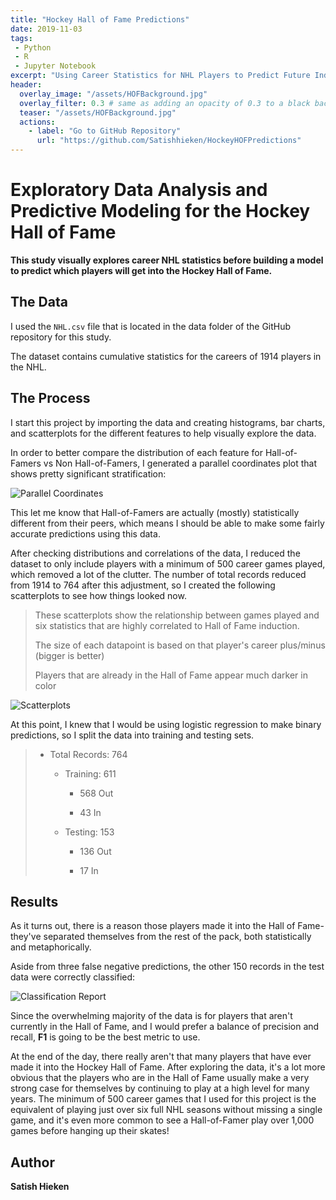 ```yaml
---
title: "Hockey Hall of Fame Predictions"
date: 2019-11-03
tags:
 - Python
 - R
 - Jupyter Notebook
excerpt: "Using Career Statistics for NHL Players to Predict Future Inductees to the Hockey Hall of Fame"
header:
  overlay_image: "/assets/HOFBackground.jpg"
  overlay_filter: 0.3 # same as adding an opacity of 0.3 to a black background
  teaser: "/assets/HOFBackground.jpg"
  actions:
    - label: "Go to GitHub Repository"
      url: "https://github.com/Satishhieken/HockeyHOFPredictions"
---
```


# Exploratory Data Analysis and Predictive Modeling for the Hockey Hall of Fame

**This study visually explores career NHL statistics before building a model to predict which players will get into the Hockey Hall of Fame.**

## The Data
I used the `NHL.csv` file that is located in the data folder of the GitHub repository for this study.

The dataset contains cumulative statistics for the careers of 1914 players in the NHL.

## The Process
I start this project by importing the data and creating histograms, bar charts, and scatterplots for the different features to help visually explore the data.

In order to better compare the distribution of each feature for Hall-of-Famers vs Non Hall-of-Famers, I generated a parallel coordinates plot that shows pretty significant stratification:

![Parallel Coordinates](https://Satishhieken.github.io/assets/ParallelCoord.png)

This let me know that Hall-of-Famers are actually (mostly) statistically different from their peers, which means I should be able to make some fairly accurate predictions using this data.

After checking distributions and correlations of the data, I reduced the dataset to only include players with a minimum of 500 career games played, which removed a lot of the clutter. The number of total records reduced from 1914 to 764 after this adjustment, so I created the following scatterplots to see how things looked now.

>These scatterplots show the relationship between games played and six statistics that are highly correlated to Hall of Fame induction.
>
>The size of each datapoint is based on that player's career plus/minus (bigger is better)
>
>Players that are already in the Hall of Fame appear much darker in color

![Scatterplots](https://Satishhieken.github.io/assets/HHOFScatterplots.jpg)

At this point, I knew that I would be using logistic regression to make binary predictions, so I split the data into training and testing sets.

>* Total Records: 764
>
>	* Training: 611
>
>		* 568 Out
>
>		* 43 In
>
>	* Testing: 153
>
>		* 136 Out
>
>		* 17 In

## Results
As it turns out, there is a reason those players made it into the Hall of Fame- they've separated themselves from the rest of the pack, both statistically and metaphorically.

Aside from three false negative predictions, the other 150 records in the test data were correctly classified:

![Classification Report](https://Satishhieken.github.io/assets/HHOFCR.png)

Since the overwhelming majority of the data is for players that aren't currently in the Hall of Fame, and I would prefer a balance of precision and recall, **F1** is going to be the best metric to use. 

At the end of the day, there really aren't that many players that have ever made it into the Hockey Hall of Fame. After exploring the data, it's a lot more obvious that the players who are in the Hall of Fame usually make a very strong case for themselves by continuing to play at a high level for many years. The minimum of 500 career games that I used for this project is the equivalent of playing just over six full NHL seasons without missing a single game, and it's even more common to see a Hall-of-Famer play over 1,000 games before hanging up their skates!

## Author
**Satish Hieken**
